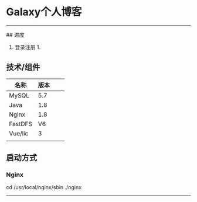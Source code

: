 # Galaxy个人博客

<hr>
## 进度

1. 登录注册
   1. 

## 技术/组件

| 名称    | 版本 |      |      |
| ------- | ---- | ---- | ---- |
| MySQL   | 5.7  |      |      |
| Java    | 1.8  |      |      |
| Nginx   | 1.8  |      |      |
| FastDFS | V6   |      |      |
| Vue/lic | 3    |      |      |
|         |      |      |      |



## 启动方式

### Nginx

cd /usr/local/nginx/sbin  ./nginx  

<hr>

